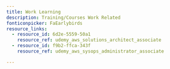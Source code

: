```yaml
---
title: Work Learning
description: Training/Courses Work Related
fonticonpicker: FaEarlybirds
resource_links:
  - resource_id: 6d2e-5559-50a1
    resource_ref: udemy_aws_solutions_architect_associate
  - resource_id: f9b2-ffca-343f
    resource_ref: udemy_aws_sysops_administrator_associate

---
```








